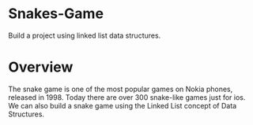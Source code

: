 # Snakes-Game
Build a project using linked list data structures.

# Overview
The snake game is one of the most popular games on Nokia phones, released in 1998. Today there are over 300 snake-like games just for ios. We can also build a snake game using the Linked List concept of Data Structures.
